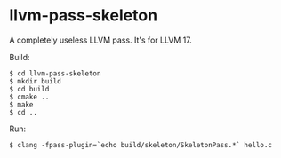 # llvm-pass-skeleton

A completely useless LLVM pass.
It's for LLVM 17.

Build:

    $ cd llvm-pass-skeleton
    $ mkdir build
    $ cd build
    $ cmake ..
    $ make
    $ cd ..

Run:

    $ clang -fpass-plugin=`echo build/skeleton/SkeletonPass.*` hello.c
